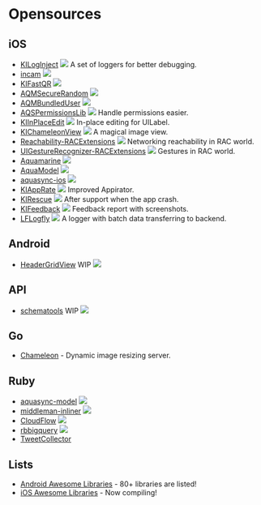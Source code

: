 Opensources
===========

iOS
---

- [KILogInject](https://github.com/kaiinui/KILogInject) ![](http://img.shields.io/cocoapods/v/KILogInject.svg?style=flat) A set of loggers for better debugging. 
- [incam](https://github.com/kaiinui/incam) ![](http://img.shields.io/cocoapods/v/KIIncam.svg?style=flat)
- [KIFastQR](https://github.com/kaiinui/FastQR) ![](http://img.shields.io/cocoapods/v/KIFastQR.svg?style=flat)
- [AQMSecureRandom](https://github.com/AQAquamarine/AQMSecureRandom) ![](http://img.shields.io/cocoapods/v/AQMSecureRandom.svg?style=flat)
- [AQMBundledUser](https://github.com/AQAquamarine/AQMBundledUser) ![](http://img.shields.io/cocoapods/v/AQMBundledUser.svg?style=flat)
- [AQSPermissionsLib](https://github.com/AquaSupport/AQSPermissionsLib) ![](http://img.shields.io/cocoapods/v/AQSPermissionsLib.svg?style=flat) Handle permissions easier.
- [KIInPlaceEdit](https://github.com/kaiinui/KIInPlaceEdit) ![](http://img.shields.io/cocoapods/v/KIInPlaceEdit.svg?style=flat) In-place editing for UILabel.
- [KIChameleonView](https://github.com/kaiinui/KIChameleonView)  ![](http://img.shields.io/cocoapods/v/KIChameleonView.svg?style=flat) A magical image view.
- [Reachability-RACExtensions](https://github.com/kaiinui/Reachability-RACExtensions) ![](http://img.shields.io/cocoapods/v/Reachability-RACExtensions.svg?style=flat) Networking reachability in RAC world.
- [UIGestureRecognizer-RACExtensions](https://github.com/kaiinui/UIGestureRecognizer-RACExtension) ![](http://img.shields.io/cocoapods/v/UIGestureRecognizer+ReactiveCocoa.svg?style=flat) Gestures in RAC world.
- [Aquamarine](https://github.com/AQAquamarine/Aquamarine) ![](http://progressed.io/bar/0)
- [AquaModel](https://github.com/AQAquamarine/AquaModel) ![](http://progressed.io/bar/20)
- [aquasync-ios](https://github.com/AQAquamarine/aquasync-ios) ![](http://progressed.io/bar/60)
- [KIAppRate](https://github.com/kaiinui/KIAppRate) ![](http://progressed.io/bar/0) Improved Appirator.
- [KIRescue](https://github.com/kaiinui/KIRescue) ![](http://progressed.io/bar/0) After support when the app crash.
- [KIFeedback](https://github.com/kaiinui/KIFeedback) ![](http://progressed.io/bar/0) Feedback report with screenshots.
- [LFLogfly](https://github.com/kaiinui/LFLogfly) ![](http://progressed.io/bar/0) A logger with batch data transferring to backend.


Android
---

- [HeaderGridView](https://github.com/AquaSupport/HeaderGridView) WIP ![](http://progressed.io/bar/0)

API
---

- [schematools](https://github.com/kaiinui/schematools) WIP ![](http://progressed.io/bar/0)

Go
---

- [Chameleon](https://github.com/filmapp/chameleon) - Dynamic image resizing server.

Ruby
---

- [aquasync-model](https://github.com/AQAquamarine/aquasync_model) ![](https://badge.fury.io/rb/aquasync_model.svg)
- [middleman-inliner](https://github.com/kaiinui/middleman-inliner) ![](https://badge.fury.io/rb/middleman-inliner.svg)
- [CloudFlow](https://github.com/kaiinui/cloud_flow) ![](https://badge.fury.io/rb/cloud_flow.svg)
- [rbbigquery](https://github.com/kaiinui/rbbigquery) ![](https://badge.fury.io/rb/rbbigquery.svg)
- [TweetCollector](https://github.com/kaiinui/tweet_collector)
 
Lists
---

- [Android Awesome Libraries](https://github.com/kaiinui/android-awesome-libraries) - 80+ libraries are listed!
- [iOS Awesome Libraries](https://github.com/kaiinui/ios-awesome-libraries) - Now compiling!
